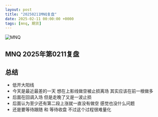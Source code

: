 ```yaml
---
layout: post
title: "20250211MNQ复盘"
date: 2025-02-11 00:00:00 +0000
tags: [mnq, 期货]
---
```

<img src="{{ site.baseurl }}/assets/images/mnq20250212.png" alt="MNQ" style="max-width: 100%; height: auto;">

## MNQ 2025年第0211复盘<!--more--> 

## 总结
<div align="left">
  <ul>
    <li>低开大阳线</li>
    <li>今天是最近最差的一天 想在上影线做空被止损离场 其实应该在前一根做多</li>
    <li>后面在回调入场 但是走晚了又是一波止损</li>
    <li>后面认为至少还有第二段上涨就一直没有做空 感觉也没什么问题</li>
    <li>还是要等待跟随 和 等待收盘 不过这个过程很难量化</li>
  </ul>
</div>